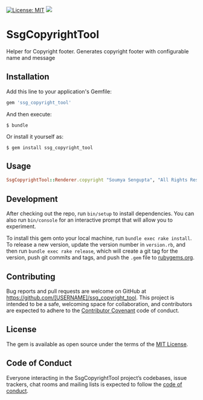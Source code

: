 [![License: MIT](https://img.shields.io/badge/License-MIT-yellow.svg)](https://opensource.org/licenses/MIT)
![](https://ruby-gem-downloads-badge.herokuapp.com/ssg_copyright_tool?color=blue)

# SsgCopyrightTool

Helper for Copyright footer. Generates copyright footer with configurable name and message

## Installation

Add this line to your application's Gemfile:

```ruby
gem 'ssg_copyright_tool'
```

And then execute:

    $ bundle

Or install it yourself as:

    $ gem install ssg_copyright_tool

## Usage

```ruby
SsgCopyrightTool::Renderer.copyright "Soumya Sengupta", "All Rights Reserved"
```

## Development

After checking out the repo, run `bin/setup` to install dependencies. You can also run `bin/console` for an interactive prompt that will allow you to experiment.

To install this gem onto your local machine, run `bundle exec rake install`. To release a new version, update the version number in `version.rb`, and then run `bundle exec rake release`, which will create a git tag for the version, push git commits and tags, and push the `.gem` file to [rubygems.org](https://rubygems.org).

## Contributing

Bug reports and pull requests are welcome on GitHub at https://github.com/[USERNAME]/ssg_copyright_tool. This project is intended to be a safe, welcoming space for collaboration, and contributors are expected to adhere to the [Contributor Covenant](http://contributor-covenant.org) code of conduct.

## License

The gem is available as open source under the terms of the [MIT License](https://opensource.org/licenses/MIT).

## Code of Conduct

Everyone interacting in the SsgCopyrightTool project’s codebases, issue trackers, chat rooms and mailing lists is expected to follow the [code of conduct](https://github.com/[USERNAME]/ssg_copyright_tool/blob/master/CODE_OF_CONDUCT.md).
